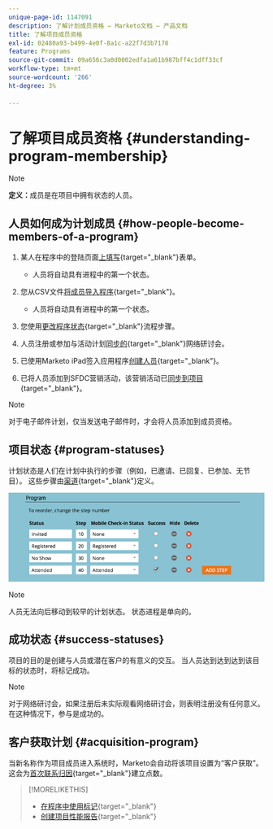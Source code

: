 ```yaml
---
unique-page-id: 1147091
description: 了解计划成员资格 — Marketo文档 — 产品文档
title: 了解项目成员资格
exl-id: 02480a93-b499-4e0f-8a1c-a22f7d3b7178
feature: Programs
source-git-commit: 09a656c3a0d0002edfa1a61b987bff4c1dff33cf
workflow-type: tm+mt
source-wordcount: '266'
ht-degree: 3%

---
```


# 了解项目成员资格 {#understanding-program-membership}

>[!NOTE]
>
>**定义：**&#x200B;成员是在项目中拥有状态的人员。

## 人员如何成为计划成员 {#how-people-become-members-of-a-program}

1. 某人在程序中的登陆页面[上填写](/help/marketo/getting-started/quick-wins/landing-page-with-a-form.md){target="_blank"}表单。

   * 人员将自动具有进程中的第一个状态。

1. 您从CSV文件[将成员导入程序](/help/marketo/product-docs/core-marketo-concepts/programs/working-with-programs/import-members-from-a-spreadsheet-into-a-program.md){target="_blank"}。

   * 人员将自动具有进程中的第一个状态。

1. 您使用[更改程序状态](/help/marketo/product-docs/core-marketo-concepts/smart-campaigns/program-flow-actions/change-program-status.md){target="_blank"}流程步骤。
1. 人员注册或参加与活动计划[同步的](/help/marketo/product-docs/demand-generation/events/understanding-events/event-partners.md){target="_blank"}网络研讨会。
1. 已使用Marketo iPad签入应用程序[创建人员](/help/marketo/product-docs/core-marketo-concepts/mobile-apps/event-check-in/check-people-into-your-event-from-your-tablet.md){target="_blank"}。
1. 已将人员添加到SFDC营销活动，该营销活动已[同步到项目](/help/marketo/product-docs/crm-sync/salesforce-sync/sfdc-sync-details/sfdc-sync-campaign-sync.md){target="_blank"}。

>[!NOTE]
>
>对于电子邮件计划，仅当发送电子邮件时，才会将人员添加到成员资格。

## 项目状态 {#program-statuses}

计划状态是人们在计划中执行的步骤（例如，已邀请、已回复、已参加、无节目）。 这些步骤由[渠道](/help/marketo/product-docs/administration/tags/create-a-program-channel.md){target="_blank"}定义。

![](assets/image2015-2-5-15-3a14-3a48.png)

>[!NOTE]
>
>人员无法向后移动到较早的计划状态。 状态进程是单向的。

## 成功状态 {#success-statuses}

项目的目的是创建与人员或潜在客户的有意义的交互。 当人员达到达到达到该目标的状态时，将标记成功。

>[!NOTE]
>
>对于网络研讨会，如果注册后未实际观看网络研讨会，则表明注册没有任何意义。 在这种情况下，参与是成功的。

## 客户获取计划 {#acquisition-program}

当新名称作为项目成员进入系统时，Marketo会自动将该项目设置为“客户获取”。 这会为[首次联系归因](/help/marketo/product-docs/reporting/revenue-cycle-analytics/revenue-tools/attribution/understanding-attribution.md){target="_blank"}建立点数。

>[!MORELIKETHIS]
>
>* [在程序中使用标记](/help/marketo/product-docs/core-marketo-concepts/programs/working-with-programs/use-tags-in-a-program.md){target="_blank"}
>* [创建项目性能报告](/help/marketo/product-docs/core-marketo-concepts/programs/program-performance-report/create-a-program-performance-report.md){target="_blank"}
